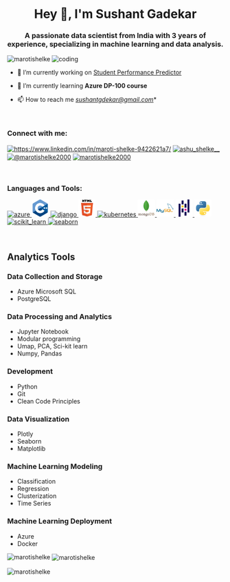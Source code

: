 <h1 align="center">Hey 👋, I'm Sushant Gadekar</h1>
<h3 align="center">A passionate data scientist from India with 3 years of experience, specializing in machine learning and data analysis.</h3>

<img align="right" alt="coding" width="400" src="https://github.com/Sushant-Gade-Code/SushantGaekar/Images/coder.gif">

<p align="left"> <img src="https://komarev.com/ghpvc/?username=marotishelke&label=Profile%20views&color=0e75b6&style=flat" alt="marotishelke" /> </p>

- 🔭 I’m currently working on [Student Performance Predictor](https://github.com/Sushant-Gade-Code/ml-project)

- 🌱 I’m currently learning **Azure DP-100 course**

- 📫 How to reach me *sushantgdekar@gmail.com**
<br>
<h3 align="left">Connect with me:</h3>
<p align="left">
<a href="https://linkedin.com/in/https://www.linkedin.com/in/maroti-shelke-9422621a7/" target="blank"><img align="center" src="https://raw.githubusercontent.com/rahuldkjain/github-profile-readme-generator/master/src/images/icons/Social/linked-in-alt.svg" alt="https://www.linkedin.com/in/maroti-shelke-9422621a7/" height="30" width="40" /></a>
<a href="https://instagram.com/ashu_shelke__" target="blank"><img align="center" src="https://raw.githubusercontent.com/rahuldkjain/github-profile-readme-generator/master/src/images/icons/Social/instagram.svg" alt="ashu_shelke__" height="30" width="40" /></a>
<a href="https://www.hackerrank.com/@marotishelke2000" target="blank"><img align="center" src="https://raw.githubusercontent.com/rahuldkjain/github-profile-readme-generator/master/src/images/icons/Social/hackerrank.svg" alt="@marotishelke2000" height="30" width="40" /></a>
<a href="https://www.leetcode.com/marotishelke2000" target="blank"><img align="center" src="https://raw.githubusercontent.com/rahuldkjain/github-profile-readme-generator/master/src/images/icons/Social/leet-code.svg" alt="marotishelke2000" height="30" width="40" /></a>
</p>
<br>
<h3 align="left">Languages and Tools:</h3>
<p align="left"> <a href="https://azure.microsoft.com/en-in/" target="_blank" rel="noreferrer"> <img src="https://www.vectorlogo.zone/logos/microsoft_azure/microsoft_azure-icon.svg" alt="azure" width="40" height="40"/> </a> <a href="https://www.w3schools.com/cpp/" target="_blank" rel="noreferrer"> <img src="https://raw.githubusercontent.com/devicons/devicon/master/icons/cplusplus/cplusplus-original.svg" alt="cplusplus" width="40" height="40"/> </a> <a href="https://www.djangoproject.com/" target="_blank" rel="noreferrer"> <img src="https://cdn.worldvectorlogo.com/logos/django.svg" alt="django" width="40" height="40"/> </a> <a href="https://www.w3.org/html/" target="_blank" rel="noreferrer"> <img src="https://raw.githubusercontent.com/devicons/devicon/master/icons/html5/html5-original-wordmark.svg" alt="html5" width="40" height="40"/> </a> <a href="https://kubernetes.io" target="_blank" rel="noreferrer"> <img src="https://www.vectorlogo.zone/logos/kubernetes/kubernetes-icon.svg" alt="kubernetes" width="40" height="40"/> </a> <a href="https://www.mongodb.com/" target="_blank" rel="noreferrer"> <img src="https://raw.githubusercontent.com/devicons/devicon/master/icons/mongodb/mongodb-original-wordmark.svg" alt="mongodb" width="40" height="40"/> </a> <a href="https://www.mysql.com/" target="_blank" rel="noreferrer"> <img src="https://raw.githubusercontent.com/devicons/devicon/master/icons/mysql/mysql-original-wordmark.svg" alt="mysql" width="40" height="40"/> </a> <a href="https://pandas.pydata.org/" target="_blank" rel="noreferrer"> <img src="https://raw.githubusercontent.com/devicons/devicon/2ae2a900d2f041da66e950e4d48052658d850630/icons/pandas/pandas-original.svg" alt="pandas" width="40" height="40"/> </a> <a href="https://www.python.org" target="_blank" rel="noreferrer"> <img src="https://raw.githubusercontent.com/devicons/devicon/master/icons/python/python-original.svg" alt="python" width="40" height="40"/> </a> <a href="https://scikit-learn.org/" target="_blank" rel="noreferrer"> <img src="https://upload.wikimedia.org/wikipedia/commons/0/05/Scikit_learn_logo_small.svg" alt="scikit_learn" width="40" height="40"/> </a> <a href="https://seaborn.pydata.org/" target="_blank" rel="noreferrer"> <img src="https://seaborn.pydata.org/_images/logo-mark-lightbg.svg" alt="seaborn" width="40" height="40"/> </a> </p>
<br>

## Analytics Tools

### Data Collection and Storage
- Azure Microsoft SQL
- PostgreSQL

### Data Processing and Analytics
- Jupyter Notebook
- Modular programming
- Umap, PCA, Sci-kit learn
- Numpy, Pandas

### Development
- Python
- Git
- Clean Code Principles

### Data Visualization
- Plotly
- Seaborn
- Matplotlib

### Machine Learning Modeling
- Classification
- Regression
- Clusterization
- Time Series

### Machine Learning Deployment
- Azure
- Docker


<p><img align="left" src="https://github-readme-stats.vercel.app/api/top-langs?username=marotishelke&show_icons=true&locale=en&layout=compact" alt="marotishelke" /></p>

<p>&nbsp;<img align="center" src="https://github-readme-stats.vercel.app/api?username=marotishelke&show_icons=true&locale=en" alt="marotishelke" /></p>

<p><img align="center" src="https://github-readme-streak-stats.herokuapp.com/?user=marotishelke&" alt="marotishelke" /></p>
